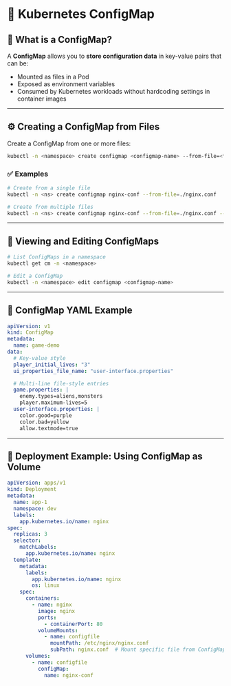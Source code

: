 # 🧾 Kubernetes ConfigMap

## 📘 What is a ConfigMap?

A **ConfigMap** allows you to **store configuration data** in key-value pairs that can be:

* Mounted as files in a Pod
* Exposed as environment variables
* Consumed by Kubernetes workloads without hardcoding settings in container images

---

## ⚙️ Creating a ConfigMap from Files

Create a ConfigMap from one or more files:

```bash
kubectl -n <namespace> create configmap <configmap-name> --from-file=<file-or-directory>
```

### ✅ Examples

```bash
# Create from a single file
kubectl -n <ns> create configmap nginx-conf --from-file=./nginx.conf

# Create from multiple files
kubectl -n <ns> create configmap nginx-conf --from-file=./nginx.conf --from-file=./site.conf
```

---

## 📂 Viewing and Editing ConfigMaps

```bash
# List ConfigMaps in a namespace
kubectl get cm -n <namespace>

# Edit a ConfigMap
kubectl -n <namespace> edit configmap <configmap-name>
```

---

## 📄 ConfigMap YAML Example

```yaml
apiVersion: v1
kind: ConfigMap
metadata:
  name: game-demo
data:
  # Key-value style
  player_initial_lives: "3"
  ui_properties_file_name: "user-interface.properties"

  # Multi-line file-style entries
  game.properties: |
    enemy.types=aliens,monsters
    player.maximum-lives=5    
  user-interface.properties: |
    color.good=purple
    color.bad=yellow
    allow.textmode=true    
```

---

## 🚀 Deployment Example: Using ConfigMap as Volume

```yaml
apiVersion: apps/v1
kind: Deployment
metadata:
  name: app-1
  namespace: dev
  labels:
    app.kubernetes.io/name: nginx
spec:
  replicas: 3
  selector:
    matchLabels:
      app.kubernetes.io/name: nginx
  template:
    metadata:
      labels:
        app.kubernetes.io/name: nginx
        os: linux
    spec:
      containers:
        - name: nginx
          image: nginx
          ports:
            - containerPort: 80
          volumeMounts:
            - name: configfile
              mountPath: /etc/nginx/nginx.conf
              subPath: nginx.conf  # Mount specific file from ConfigMap
      volumes:
        - name: configfile
          configMap:
            name: nginx-conf
```

